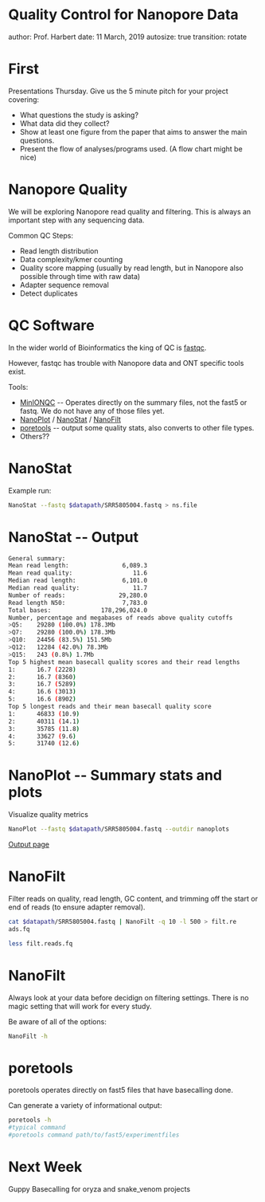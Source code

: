 Quality Control for Nanopore Data
========================================================
author: Prof. Harbert
date: 11 March, 2019
autosize: true
transition: rotate

First
========================================================

Presentations Thursday. Give us the 5 minute pitch for your project covering:

- What questions the study is asking?
- What data did they collect?
- Show at least one figure from the paper that aims to answer the main questions.
- Present the flow of analyses/programs used. (A flow chart might be nice)

Nanopore Quality
========================================================

We will be exploring Nanopore read quality and filtering. This is always an important step with any sequencing data.

Common QC Steps:

- Read length distribution
- Data complexity/kmer counting
- Quality score mapping (usually by read length, but in Nanopore also possible through time with raw data)
- Adapter sequence removal
- Detect duplicates

QC Software
========================================================

In the wider world of Bioinformatics the king of QC is [fastqc](https://www.bioinformatics.babraham.ac.uk/projects/fastqc/). 

However, fastqc has trouble with Nanopore data and ONT specific tools exist.

Tools:
- [MinIONQC](https://github.com/roblanf/minion_qc) -- Operates directly on the summary files, not the fast5 or fastq. We do not have any of those files yet.
- [NanoPlot](https://github.com/wdecoster/NanoPlot) / [NanoStat](https://github.com/wdecoster/nanostat) / [NanoFilt](https://github.com/wdecoster/nanofilt)
- [poretools](https://academic.oup.com/bioinformatics/article/30/23/3399/207172) -- output some quality stats, also converts to other file types.
- Others??

NanoStat
========================================================

Example run:


```bash
NanoStat --fastq $datapath/SRR5805004.fastq > ns.file
```

NanoStat -- Output
========================================================


```bash
General summary:
Mean read length:               6,089.3
Mean read quality:                 11.6
Median read length:             6,101.0
Median read quality:               11.7
Number of reads:               29,280.0
Read length N50:                7,783.0
Total bases:              178,296,024.0
Number, percentage and megabases of reads above quality cutoffs
>Q5:    29280 (100.0%) 178.3Mb
>Q7:    29280 (100.0%) 178.3Mb
>Q10:   24456 (83.5%) 151.5Mb
>Q12:   12284 (42.0%) 78.3Mb
>Q15:   243 (0.8%) 1.7Mb
Top 5 highest mean basecall quality scores and their read lengths
1:      16.7 (2228)
2:      16.7 (8360)
3:      16.7 (5289)
4:      16.6 (3013)
5:      16.6 (8902)
Top 5 longest reads and their mean basecall quality score
1:      46833 (10.9)
2:      40311 (14.1)
3:      35785 (11.8)
4:      33627 (9.6)
5:      31740 (12.6)
```


NanoPlot -- Summary stats and plots
========================================================

Visualize quality metrics


```bash
NanoPlot --fastq $datapath/SRR5805004.fastq --outdir nanoplots
```

[Output page](images/nanoplots/NanoPlot-report.html)



NanoFilt
========================================================

Filter reads on quality, read length, GC content, and trimming off the start or end of reads (to ensure adapter removal).


```bash
cat $datapath/SRR5805004.fastq | NanoFilt -q 10 -l 500 > filt.re
ads.fq

less filt.reads.fq

```

NanoFilt
========================================================

Always look at your data before decidign on filtering settings. There is no magic setting that will work for every study.

Be aware of all of the options:


```bash
NanoFilt -h
```

poretools
========================================================

poretools operates directly on fast5 files that have basecalling done.

Can generate a variety of informational output:


```bash
poretools -h 
#typical command
#poretools command path/to/fast5/experimentfiles
```

Next Week
========================================================

Guppy Basecalling for oryza and snake_venom projects




